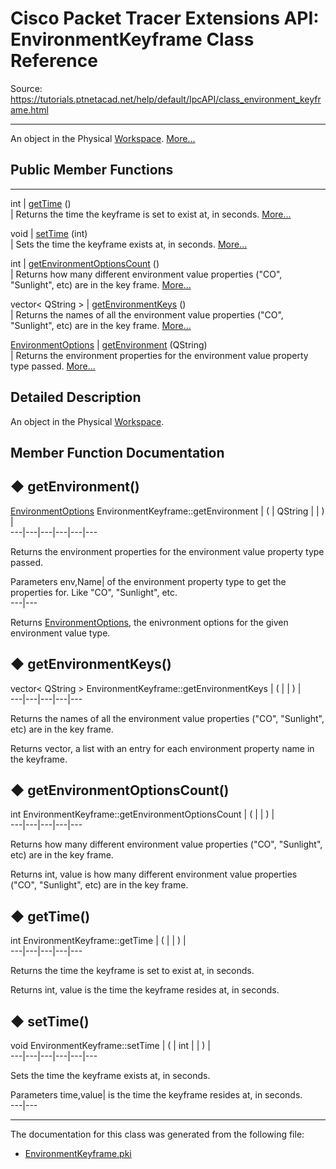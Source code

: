 # Cisco Packet Tracer Extensions API: EnvironmentKeyframe Class Reference

Source: https://tutorials.ptnetacad.net/help/default/IpcAPI/class_environment_keyframe.html

---

An object in the Physical [Workspace](class_workspace.html "Workspace is the base class for Logical and Physical workspace related objects."). [More...](class_environment_keyframe.html#details)

##  Public Member Functions  
  
---  
int | [getTime](class_environment_keyframe.html#a21478187034592c325a4dbe0e1845800) ()  
| Returns the time the keyframe is set to exist at, in seconds. [More...](class_environment_keyframe.html#a21478187034592c325a4dbe0e1845800)  
  
void | [setTime](class_environment_keyframe.html#af04dd07a8936321e5a8476c9dc546fd6) (int)  
| Sets the time the keyframe exists at, in seconds. [More...](class_environment_keyframe.html#af04dd07a8936321e5a8476c9dc546fd6)  
  
int | [getEnvironmentOptionsCount](class_environment_keyframe.html#a1231ef181911091a2f687757c34afbe5) ()  
| Returns how many different environment value properties ("CO", "Sunlight", etc) are in the key frame. [More...](class_environment_keyframe.html#a1231ef181911091a2f687757c34afbe5)  
  
vector< QString > | [getEnvironmentKeys](class_environment_keyframe.html#ab3a44de8eaf19096aec265a6d3c010b4) ()  
| Returns the names of all the environment value properties ("CO", "Sunlight", etc) are in the key frame. [More...](class_environment_keyframe.html#ab3a44de8eaf19096aec265a6d3c010b4)  
  
[EnvironmentOptions](class_environment_options.html) | [getEnvironment](class_environment_keyframe.html#a82324616ab2c695504f559546641dc94) (QString)  
| Returns the environment properties for the environment value property type passed. [More...](class_environment_keyframe.html#a82324616ab2c695504f559546641dc94)  
  
  
## Detailed Description

An object in the Physical [Workspace](class_workspace.html "Workspace is the base class for Logical and Physical workspace related objects."). 

## Member Function Documentation

## ◆ getEnvironment()

[EnvironmentOptions](class_environment_options.html) EnvironmentKeyframe::getEnvironment  | ( | QString  | | ) |   
---|---|---|---|---|---  
  
Returns the environment properties for the environment value property type passed. 

Parameters
     env,Name| of the environment property type to get the properties for. Like "CO", "Sunlight", etc.  
---|---  
  
Returns
    [EnvironmentOptions](class_environment_options.html "An object in the Physical Workspace."), the enivronment options for the given environment value type. 

## ◆ getEnvironmentKeys()

vector< QString > EnvironmentKeyframe::getEnvironmentKeys  | ( | | ) |   
---|---|---|---|---  
  
Returns the names of all the environment value properties ("CO", "Sunlight", etc) are in the key frame. 

Returns
    vector<QString>, a list with an entry for each environment property name in the keyframe. 

## ◆ getEnvironmentOptionsCount()

int EnvironmentKeyframe::getEnvironmentOptionsCount  | ( | | ) |   
---|---|---|---|---  
  
Returns how many different environment value properties ("CO", "Sunlight", etc) are in the key frame. 

Returns
    int, value is how many different environment value properties ("CO", "Sunlight", etc) are in the key frame. 

## ◆ getTime()

int EnvironmentKeyframe::getTime  | ( | | ) |   
---|---|---|---|---  
  
Returns the time the keyframe is set to exist at, in seconds. 

Returns
    int, value is the time the keyframe resides at, in seconds. 

## ◆ setTime()

void EnvironmentKeyframe::setTime  | ( | int  | | ) |   
---|---|---|---|---|---  
  
Sets the time the keyframe exists at, in seconds. 

Parameters
     time,value| is the time the keyframe resides at, in seconds.   
---|---  
  
* * *

The documentation for this class was generated from the following file:

  * [EnvironmentKeyframe.pki](_environment_keyframe_8pki.html)


